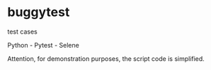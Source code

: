 # buggytest
test cases

Python - Pytest - Selene

Attention, for demonstration purposes, the script code is simplified.

